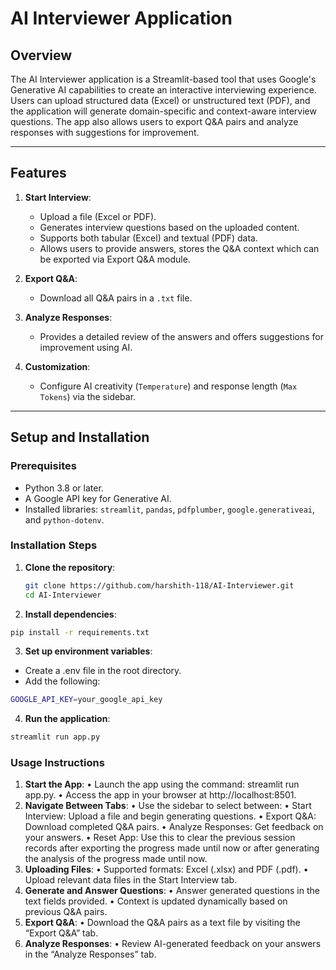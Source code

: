 # AI Interviewer Application

## Overview
The AI Interviewer application is a Streamlit-based tool that uses Google's Generative AI capabilities to create an interactive interviewing experience. Users can upload structured data (Excel) or unstructured text (PDF), and the application will generate domain-specific and context-aware interview questions. The app also allows users to export Q&A pairs and analyze responses with suggestions for improvement.

---

## Features
1. **Start Interview**: 
   - Upload a file (Excel or PDF).
   - Generates interview questions based on the uploaded content.
   - Supports both tabular (Excel) and textual (PDF) data.
   - Allows users to provide answers, stores the Q&A context which can be exported via Export Q&A module.
   
2. **Export Q&A**:
   - Download all Q&A pairs in a `.txt` file.

3. **Analyze Responses**:
   - Provides a detailed review of the answers and offers suggestions for improvement using AI.

4. **Customization**:
   - Configure AI creativity (`Temperature`) and response length (`Max Tokens`) via the sidebar.

---

## Setup and Installation

### Prerequisites
- Python 3.8 or later.
- A Google API key for Generative AI.
- Installed libraries: `streamlit`, `pandas`, `pdfplumber`, `google.generativeai`, and `python-dotenv`.

### Installation Steps
1. **Clone the repository**:
   ```bash
   git clone https://github.com/harshith-118/AI-Interviewer.git
   cd AI-Interviewer
   ```
2. **Install dependencies**:
```bash
pip install -r requirements.txt
```
3. **Set up environment variables**:
- Create a .env file in the root directory.
- Add the following:
```bash
GOOGLE_API_KEY=your_google_api_key
```
4. **Run the application**:
```bash
streamlit run app.py
```
### Usage Instructions
1.	**Start the App**:
	•	Launch the app using the command: streamlit run app.py.
	•	Access the app in your browser at http://localhost:8501.
2.	**Navigate Between Tabs**:
	•	Use the sidebar to select between:
	•	Start Interview: Upload a file and begin generating questions.
	•	Export Q&A: Download completed Q&A pairs.
	•	Analyze Responses: Get feedback on your answers.
	•	Reset App: Use this to clear the previous session records after exporting the progress made until now or after generating the analysis of the progress made until now.
4.	**Uploading Files**:
	•	Supported formats: Excel (.xlsx) and PDF (.pdf).
	•	Upload relevant data files in the Start Interview tab.
5.	**Generate and Answer Questions**:
	•	Answer generated questions in the text fields provided.
	•	Context is updated dynamically based on previous Q&A pairs.
6.	**Export Q&A**:
	•	Download the Q&A pairs as a text file by visiting the “Export Q&A” tab.
7.	**Analyze Responses**:
	•	Review AI-generated feedback on your answers in the “Analyze Responses” tab.

